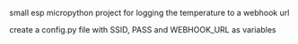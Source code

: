 small esp micropython project for logging the temperature to a webhook url

create a config.py file with SSID, PASS and WEBHOOK_URL as variables
